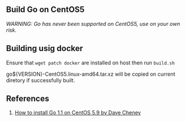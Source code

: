 ## Build Go on CentOS5

*WARNING: Go has never been supported on CentOS5, use on your own risk.*

## Building usig docker

Ensure that `wget patch docker` are installed on host then run `build.sh`

go${VERSION}-CentOS5.linux-amd64.tar.xz will be copied on current diretory if successfully built.

## References

1. [How to install Go 1.1 on CentOS 5.9 by Dave Cheney](https://dave.cheney.net/2013/06/18/how-to-install-go-1-1-on-centos-5)
